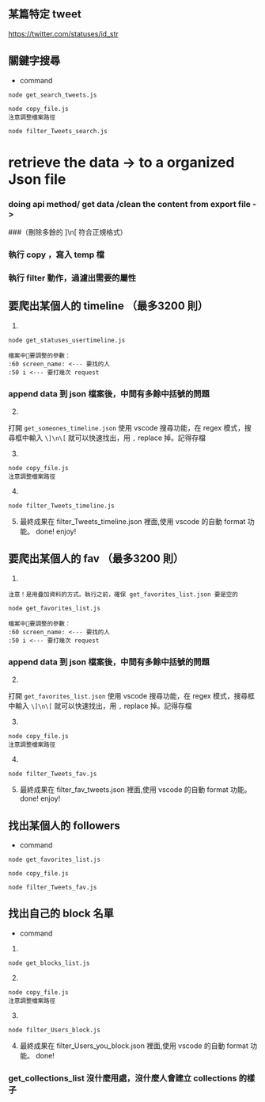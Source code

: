 ## 某篇特定 tweet
https://twitter.com/statuses/id_str


## 關鍵字搜尋
- command
```
node get_search_tweets.js

node copy_file.js
注意調整檔案路徑

node filter_Tweets_search.js
```

# retrieve the data -> to a organized Json file
### doing api method/ get data /clean the content from export file ->  
###（刪除多餘的 \]\n\[ 符合正規格式）
### 執行 copy ，寫入 temp 檔
### 執行 filter 動作，過濾出需要的屬性

## 要爬出某個人的 timeline （最多3200 則）
1.
```
node get_statuses_usertimeline.js

檔案中要調整的參數：
:60 screen_name: <--- 要找的人
:50 i <--- 要打幾次 request

```

### append data 到 json 檔案後，中間有多餘中括號的問題
2. 
打開 `get_someones_timeline.json`
使用 vscode 搜尋功能，在 regex 模式，搜尋框中輸入
 `\]\n\[`
就可以快速找出，用 `,` replace 掉。記得存檔

3.
```
node copy_file.js
注意調整檔案路徑
```
4.
```
node filter_Tweets_timeline.js
```

5. 最終成果在 filter_Tweets_timeline.json 裡面,使用 vscode 的自動 format 功能。 done! enjoy!



## 要爬出某個人的 fav （最多3200 則）
1.
```
注意！是用疊加資料的方式。執行之前，確保 get_favorites_list.json 要是空的

node get_favorites_list.js

檔案中要調整的參數：
:60 screen_name: <--- 要找的人
:50 i <--- 要打幾次 request

```

### append data 到 json 檔案後，中間有多餘中括號的問題
2. 
打開 `get_favorites_list.json`
使用 vscode 搜尋功能，在 regex 模式，搜尋框中輸入
 `\]\n\[`
就可以快速找出，用 `,` replace 掉。記得存檔

3.
```
node copy_file.js
注意調整檔案路徑
```
4.
```
node filter_Tweets_fav.js
```

5. 最終成果在 filter_fav_tweets.json 裡面,使用 vscode 的自動 format 功能。 done! enjoy!

 

## 找出某個人的 followers
- command
```
node get_favorites_list.js

node copy_file.js

node filter_Tweets_fav.js
```



## 找出自己的 block 名單
- command
1. 
```
node get_blocks_list.js
```
2. 
```
node copy_file.js
注意調整檔案路徑
```
3. 
```
node filter_Users_block.js
```

4. 最終成果在 filter_Users_you_block.json 裡面,使用 vscode 的自動 format 功能。 done!



### get_collections_list 沒什麼用處，沒什麼人會建立 collections 的樣子